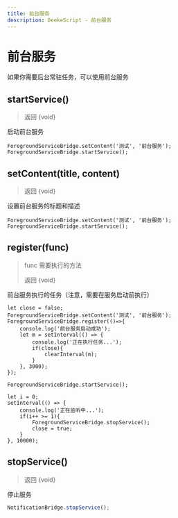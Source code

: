 ```yaml
---
title: 前台服务
description: DeekeScript - 前台服务
---
```


# 前台服务

如果你需要后台常驻任务，可以使用前台服务

## startService()
> 返回 {void}

启动前台服务

```
ForegroundServiceBridge.setContent('测试', '前台服务');
ForegroundServiceBridge.startService();
```

## setContent(title, content)
> 返回 {void}

设置前台服务的标题和描述

```
ForegroundServiceBridge.setContent('测试', '前台服务');
ForegroundServiceBridge.startService();
```

## register(func)

> func 需要执行的方法
>
> 返回 {void}

前台服务执行的任务（注意，需要在服务启动前执行）

```
let close = false;
ForegroundServiceBridge.setContent('测试', '前台服务');
ForegroundServiceBridge.register(()=>{
    console.log('前台服务启动成功');
    let m = setInterval(() => {
        console.log('正在执行任务...');
        if(close){
            clearInterval(m);
        }
    }, 3000);
});

ForegroundServiceBridge.startService();

let i = 0;
setInterval(() => {
    console.log('正在监听中...');
    if(i++ >= 1){
        ForegroundServiceBridge.stopService();
        close = true;
    }
}, 10000);

```


## stopService()

> 返回 {void}

停止服务

```javascript
NotificationBridge.stopService();
```
